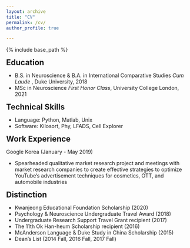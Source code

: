 ```yaml
---
layout: archive
title: "CV"
permalink: /cv/
author_profile: true

---
```

<style type='text/css'>
h2, h3, h4, h5, h6 {margin: 0;}
.br {display: block; margin-bottom: 0em; margin: 0;} 
</style>

{% include base_path %}

## Education 
  - B.S. in Neuroscience & B.A. in International Comparative Studies *Cum Laude* , Duke University, 2018
  - MSc in Neuroscience *First Honor Class*, University College London, 2021

## Technical Skills 
  - Language: Python, Matlab, Unix
  - Software: Kilosort, Phy, LFADS, Cell Explorer

## Work Experience  
  Google Korea (January - May 2019) 
  - Spearheaded qualitative market research project and meetings with market research companies to create effective strategies to optimize YouTube’s advertisement techniques for cosmetics, OTT, and automobile industries

## Distinction 
  - Kwanjeong Educational Foundation Scholarship (2020)
  - Psychology & Neuroscience Undergraduate Travel Award (2018)
  - Undergraduate Research Support Travel Grant recipient (2017)
  - The 11th Ok Han-heum Scholarship recipient (2016)
  - McAnderson Language & Duke Study in China Scholarship (2015)
  - Dean’s List (2014 Fall, 2016 Fall, 2017 Fall)

